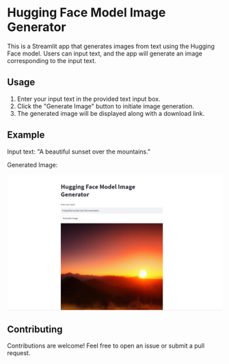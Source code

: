 # Hugging Face Model Image Generator

This is a Streamlit app that generates images from text using the Hugging Face model. Users can input text, and the app will generate an image corresponding to the input text.

## Usage

1. Enter your input text in the provided text input box.
2. Click the "Generate Image" button to initiate image generation.
3. The generated image will be displayed along with a download link.

## Example

Input text: "A beautiful sunset over the mountains."

Generated Image:

![Generated Image](https://github.com/aniketbhavar/Hugging-Face-Model-Image-Generator/blob/main/Screenshot%20(356).png)

## Contributing

Contributions are welcome! Feel free to open an issue or submit a pull request.

